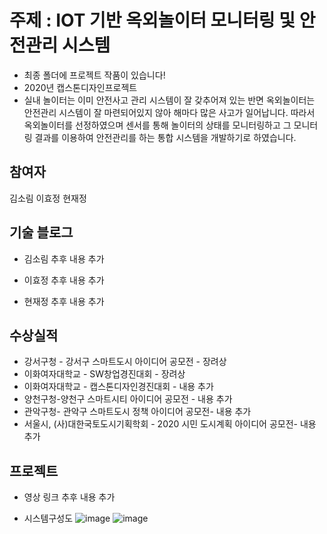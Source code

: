 # 주제 : IOT 기반 옥외놀이터 모니터링 및 안전관리 시스템
* 최종 폴더에 프로젝트 작품이 있습니다!
* 2020년 캡스톤디자인프로젝트
* 실내 놀이터는 이미 안전사고 관리 시스템이 잘 갖추어져 있는 반면 옥외놀이터는 안전관리 시스템이 잘 마련되어있지 않아 해마다 많은 사고가 일어납니다. 따라서 옥외놀이터를 선정하였으며 센서를 통해 놀이터의 상태를 모니터링하고 그 모니터링 결과를 이용하여 안전관리를 하는 통합 시스템을 개발하기로 하였습니다. 

## 참여자
김소림 이효정 현재정
  
## 기술 블로그
* 김소림 추후 내용 추가</p>
* 이효정 추후 내용 추가</p>
* 현재정 추후 내용 추가</p>

## 수상실적
* 강서구청 - 강서구 스마트도시 아이디어 공모전 - 장려상
* 이화여자대학교 - SW창업경진대회 - 장려상
* 이화여자대학교 - 캡스톤디자인경진대회 - 내용 추가
* 양천구청-양천구 스마트시티 아이디어 공모전 - 내용 추가
* 관악구청- 관악구 스마트도시 정책 아이디어 공모전- 내용 추가
* 서울시, (사)대한국토도시기획학회 - 2020 시민 도시계획 아이디어 공모전- 내용 추가

## 프로젝트
* 영상 링크
추후 내용 추가

* 시스템구성도
![image](https://user-images.githubusercontent.com/55250126/98443438-953e8400-214e-11eb-80d9-a6df05f444f0.png)
![image](https://user-images.githubusercontent.com/55250126/98443834-68d83700-2151-11eb-9df6-d5aea50cded7.png)

